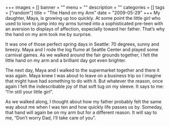 +++
images = []
banner = ""
menu = ""
description = ""
categories = []
tags = ["random"]
title = "The Hand on my Arm"
date = "2009-05-29"
+++
My daughter, Maya, is growing up too quickly. At some point the little girl who used to love to jump into my arms turned into a sophisticated pre-teen with an aversion to displays of affection, especially toward her father. That’s why the hand on my arm took me by surprise.

It was one of those perfect spring days in Seattle: 70 degrees, sunny and breezy. Maya and I rode the log flume at Seattle Center and played some carnival games. As we walked around the fair grounds together, I felt the little hand on my arm and a brilliant day got even brighter.

The next day, Maya and I walked to the supermarket together and there it was again. Maya knew I was about to leave on a business trip so I imagine that might have had something to do with it. But whatever the reason, once again I felt the indescribable joy of that soft tug on my sleeve. It says to me: “I’m still your little girl”.

As we walked along, I thought about how my father probably felt the same way about me when I was ten and how quickly life passes us by. Someday, that hand will again be on my arm but for a different reason. It will say to me, “Don’t worry Dad, I’ll take care of you”.
